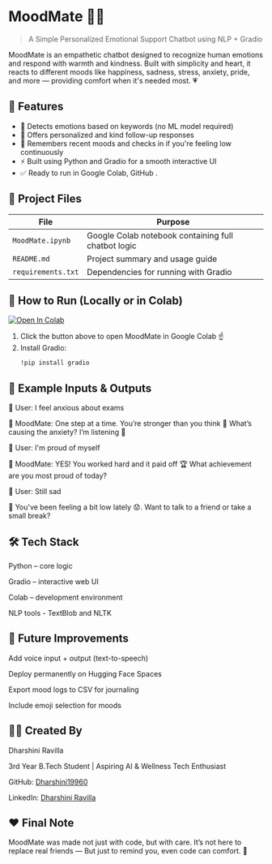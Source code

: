 # MoodMate 🧠💬  
> A Simple Personalized Emotional Support Chatbot using NLP + Gradio

MoodMate is an empathetic chatbot designed to recognize human emotions and respond with warmth and kindness. Built with simplicity and heart, it reacts to different moods like happiness, sadness, stress, anxiety, pride, and more — providing comfort when it's needed most. 💗


## 🧠 Features

- 💬 Detects emotions based on keywords (no ML model required)
- 🧾 Offers personalized and kind follow-up responses
- 🧠 Remembers recent moods and checks in if you're feeling low continuously
- ⚡ Built using Python and Gradio for a smooth interactive UI
- ✅ Ready to run in Google Colab, GitHub .


## 📂 Project Files

| File | Purpose |
|------|---------|
| `MoodMate.ipynb` | Google Colab notebook containing full chatbot logic |
| `README.md` | Project summary and usage guide |
| `requirements.txt` | Dependencies for running with Gradio |


## 🚀 How to Run (Locally or in Colab)

[![Open In Colab](https://colab.research.google.com/assets/colab-badge.svg)](https://colab.research.google.com/drive/1D5S_dt7PCjyrmzmdsCcSpPt96v0R-Mk2)

1. Click the button above to open MoodMate in Google Colab ☝️  
2. Install Gradio:
   ```bash
   !pip install gradio


## 🧪 Example Inputs & Outputs

👤 User: I feel anxious about exams

🤖 MoodMate: One step at a time. You’re stronger than you think 💪
What’s causing the anxiety? I’m listening 🧸

👤 User: I'm proud of myself

🤖 MoodMate: YES! You worked hard and it paid off 🏆
What achievement are you most proud of today?

👤 User: Still sad

🤖 You've been feeling a bit low lately 😟. Want to talk to a friend or take a small break?


## 🛠️ Tech Stack

Python – core logic

Gradio – interactive web UI

Colab – development environment

NLP tools - TextBlob and NLTK 


## 🌱 Future Improvements

Add voice input + output (text-to-speech)

Deploy permanently on Hugging Face Spaces

Export mood logs to CSV for journaling

Include emoji selection for moods


## 👩‍💻 Created By
Dharshini Ravilla

3rd Year B.Tech Student | Aspiring AI & Wellness Tech Enthusiast

GitHub: [Dharshini19960](https://github.com/Dharshini19960)

LinkedIn: [Dharshini Ravilla](https://www.linkedin.com/in/dharshini-ravilla-610964313/)


## ❤️ Final Note

MoodMate was made not just with code, but with care. 
It’s not here to replace real friends — But just to remind you, even code can comfort. 💙
